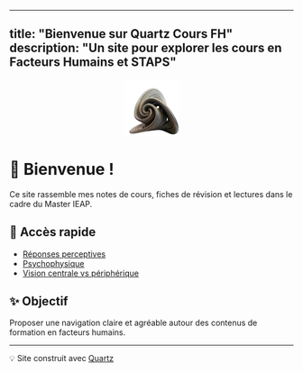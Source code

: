 
---
title: "Bienvenue sur Quartz Cours FH"
description: "Un site pour explorer les cours en Facteurs Humains et STAPS"
---
<div style="text-align: center; margin-top: 20px;">
  <img src="/static/logo.png" alt="Logo du site" width="100" />
</div>

# 👋 Bienvenue !

Ce site rassemble mes notes de cours, fiches de révision et lectures dans le cadre du Master IEAP.

## 🌟 Accès rapide

- [Réponses perceptives](Réponses-perceptives/)
- [Psychophysique](Réponses-perceptives/psychophysique)
- [Vision centrale vs périphérique](Réponses-perceptives/Vision-centrale-vs-périphérique)

## ✨ Objectif

Proposer une navigation claire et agréable autour des contenus de formation en facteurs humains.

---

💡 Site construit avec [Quartz](https://github.com/jackyzhao/quartz)
